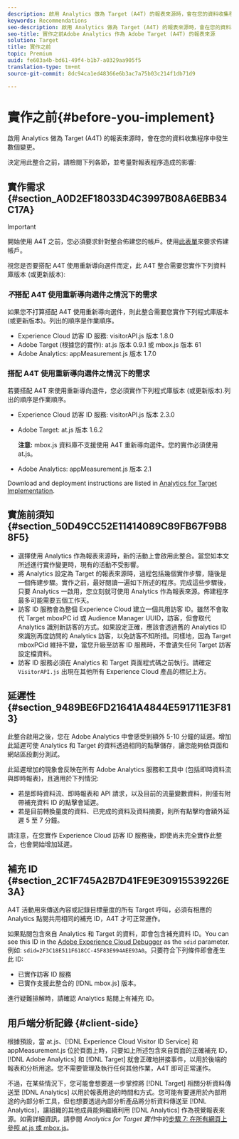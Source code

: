 ```yaml
---
description: 啟用 Analytics 做為 Target (A4T) 的報表來源時，會在您的資料收集程序中發生數個變更。
keywords: Recommendations
seo-description: 啟用 Analytics 做為 Target (A4T) 的報表來源時，會在您的資料收集程序中發生數個變更。
seo-title: 實作之前Adobe Analytics 作為 Adobe Target (A4T) 的報表來源
solution: Target
title: 實作之前
topic: Premium
uuid: fe603a4b-bd61-49f4-b1b7-a0329aa905f5
translation-type: tm+mt
source-git-commit: 8dc94ca1ed48366e6b3ac7a75b03c214f1db71d9

---
```



# 實作之前{#before-you-implement}

啟用 Analytics 做為 Target (A4T) 的報表來源時，會在您的資料收集程序中發生數個變更。

決定用此整合之前，請檢閱下列各節，並考量對報表程序造成的影響:

## 實作需求 {#section_A0D2EF18033D4C3997B08A6EBB34C17A}

>[!IMPORTANT]
>
>開始使用 A4T 之前，您必須要求針對整合佈建您的帳戶。使用[此表單](https://www.adobe.com/go/audiences)來要求佈建帳戶。

視您是否要搭配 A4T 使用重新導向選件而定，此 A4T 整合需要您實作下列資料庫版本 (或更新版本):

### *不*&#x200B;搭配 A4T 使用重新導向選件之情況下的需求

如果您不打算搭配 A4T 使用重新導向選件，則此整合需要您實作下列程式庫版本 (或更新版本)。列出的順序是作業順序。

* Experience Cloud 訪客 ID 服務: visitorAPI.js 版本 1.8.0
* Adobe Target (根據您的實作): at.js 版本 0.9.1 或 mbox.js 版本 61
* Adobe Analytics: appMeasurement.js 版本 1.7.0

### 搭配 A4T 使用重新導向選件之情況下的需求

若要搭配 A4T 來使用重新導向選件，您必須實作下列程式庫版本 (或更新版本).列出的順序是作業順序。

* Experience Cloud 訪客 ID 服務: visitorAPI.js 版本 2.3.0
* Adobe Target: at.js 版本 1.6.2

   **注意:** mbox.js 資料庫不支援使用 A4T 重新導向選件。您的實作必須使用 at.js。

* Adobe Analytics: appMeasurement.js 版本 2.1

Download and deployment instructions are listed in [Analytics for Target Implementation](/help/c-integrating-target-with-mac/a4t/a4timplementation.md).

## 實施前須知 {#section_50D49CC52E11414089C89FB67F9B88F5}

* 選擇使用 Analytics 作為報表來源時，新的活動上會啟用此整合。當您如本文所述進行實作變更時，現有的活動不受影響。
* 將 Analytics 設定為 Target 的報表來源時，過程包括幾個實作步驟，隨後是一個佈建步驟。實作之前，最好閱讀一遍如下所述的程序。完成這些步驟後，只要 Analytics 一啟用，您立刻就可使用 Analytics 作為報表來源。佈建程序最多可能需要五個工作天。
* 訪客 ID 服務會為整個 Experience Cloud 建立一個共用訪客 ID。雖然不會取代 Target mboxPC id 或 Audience Manager UUID，訪客，但會取代 Analytics 識別新訪客的方式。如果設定正確，應該會透過舊的 Analytics ID 來識別再度訪問的 Analytics 訪客，以免訪客不知所措。同樣地，因為 Target mboxPCid 維持不變，當您升級至訪客 ID 服務時，不會遺失任何 Target 訪客設定檔資料。
* 訪客 ID 服務必須在 Analytics 和 Target 頁面程式碼之前執行。請確定 `VisitorAPI.js` 出現在其他所有 Experience Cloud 產品的標記上方。

## 延遲性 {#section_9489BE6FD21641A4844E591711E3F813}

此整合啟用之後，您在 Adobe Analytics 中會感受到額外 5-10 分鐘的延遲。增加此延遲可使 Analytics 和 Target 的資料透過相同的點擊儲存，讓您能夠依頁面和網站區段劃分測試。

此延遲增加的現象會反映在所有 Adobe Analytics 服務和工具中 (包括即時資料流與即時報表)，且適用於下列情況:

* 若是即時資料流、即時報表和 API 請求，以及目前的流量變數資料，則僅有附帶補充資料 ID 的點擊會延遲。
* 若是目前轉換量度的資料、已完成的資料及資料摘要，則所有點擊均會額外延遲 5 至 7 分鐘。

請注意，在您實作 Experience Cloud 訪客 ID 服務後，即使尚未完全實作此整合，也會開始增加延遲。

## 補充 ID {#section_2C1F745A2B7D41FE9E30915539226E3A}

A4T 活動用來傳送內容或記錄目標量度的所有 Target 呼叫，必須有相應的 Analytics 點閱共用相同的補充 ID，A4T 才可正常運作。

如果點閱包含來自 Analytics 和 Target 的資料，即會包含補充資料 ID。You can see this ID in the [Adobe Experience Cloud Debugger](https://docs.adobe.com/content/help/en/debugger/using/experience-cloud-debugger.html) as the `sdid` parameter. 例如: `sdid=2F3C18E511F618CC-45F83E994AEE93A0`。只要符合下列條件即會產生此 ID:

* 已實作訪客 ID 服務
* 已實作支援此整合的 [!DNL mbox.js] 版本。

進行疑難排解時，請確認 Analytics 點閱上有補充 ID。

## 用戶端分析記錄 {#client-side}

根據預設，當 at.js、[!DNL Experience Cloud Visitor ID Service] 和 appMeasurement.js 位於頁面上時，只要如上所述包含來自頁面的正確補充 ID，[!DNL Adobe Analytics] 和 [!DNL Target] 就會正確地拼接事件，以用於後端的報表和分析用途。您不需要管理及執行任何其他作業，A4T 即可正常運作。

不過，在某些情況下，您可能會想要進一步掌控將 [!DNL Target] 相關分析資料傳送至 [!DNL Analytics] 以用於報表用途的時間和方式。您可能有要運用於內部用途的內部分析工具，但也想要透過內部分析產品將分析資料傳送至 [!DNL Analytics]，讓組織的其他成員能夠繼續利用 [!DNL Analytics] 作為視覺報表來源。如需詳細資訊，請參閱 *Analytics for Target 實作*&#x200B;中的[步驟 7: 在所有網頁上參照 at.js 或 mbox.js](/help/c-integrating-target-with-mac/a4t/a4timplementation.md#step7)。
